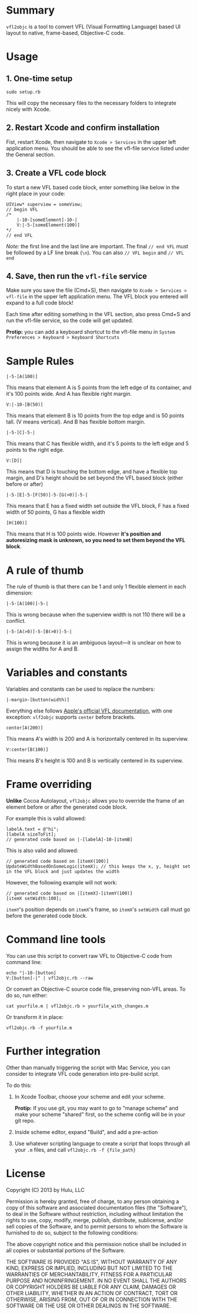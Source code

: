 # Summary

`vfl2objc` is a tool to convert VFL (Visual Formatting Language) based UI layout to native, frame-based, Objective-C code.


# Usage

## 1. One-time setup

```
sudo setup.rb
```

This will copy the necessary files to the necessary folders to integrate nicely with Xcode.

## 2. Restart Xcode and confirm installation

Fist, restart Xcode, then navigate to `Xcode > Services` in the upper left application menu. You should be able to see the vfl-file service listed under the General section.

## 3. Create a VFL code block

To start a new VFL based code block, enter something like below in the right place in your code:

    UIView* superview = someView;
    // begin VFL
    /*
        |-10-[someElement]-10-|
        V:|-5-[someElement(100)]
    */
    // end VFL

*Note:* the first line and the last line are important. The final `// end VFL` must be followed by a LF line break (`\n`). You can also `// VFL begin` and `// VFL end`

## 4. Save, then run the `vfl-file` service

Make sure you save the file (Cmd+S), then navigate to `Xcode > Services > vfl-file` in the upper left application menu. The VFL block you entered will expand to a full code block!

Each time after editing something in the VFL section, also press Cmd+S and run the vfl-file service, so the code will get updated.

**Protip:** you can add a keyboard shortcut to the vfl-file menu in `System Preferences > Keyboard > Keyboard Shortcuts`

# Sample Rules

```
|-5-[A(100)]
```
This means that element A is 5 points from the left edge of its container, and it's 100 points wide. And A has flexible right margin.

```
V:|-10-[B(50)]
```
This means that element B is 10 points from the top edge and is 50 points tall. (V means vertical). And B has flexible bottom margin.

```
|-5-[C]-5-|
```
This means that C has flexible width, and it's 5 points to the left edge and 5 points to the right edge.

```
V:[D]|
```
This means that D is touching the bottom edge, and have a flexible top margin, and D's height should be set beyond the VFL based block (either before or after)

```
|-5-[E]-5-[F(50)]-5-[G(>0)]-5-|
```
This means that E has a fixed width set outside the VFL block, F has a fixed width of 50 points, G has a flexible width

```
[H(100)]
```
This means that H is 100 points wide. However **it's position and autoresizing mask is unknown, so you need to set them beyond the VFL block**.

# A rule of thumb

The rule of thumb is that there can be 1 and only 1 flexible element in each dimension:

```
|-5-[A(100)]-5-|
```
This is wrong because when the superview width is not 110 there will be a conflict.

```
|-5-[A(>0)]-5-[B(>0)]-5-|
```
This is wrong because it is an ambiguous layout—it is unclear on how to assign the widths for A and B.

# Variables and constants

Variables and constants can be used to replace the numbers:

```
|-margin-[button(width)]
```

Everything else follows [Apple's official VFL documentation](https://developer.apple.com/library/ios/documentation/UserExperience/Conceptual/AutolayoutPG/VisualFormatLanguage/VisualFormatLanguage.html), with one exception: `vlf2objc` supports `center` before brackets.

```
center[A(200)]
```
This means A's width is 200 and A is horizontally centered in its superview.

```
V:center[B(100)]
```
This means B's height is 100 and B is vertically centered in its superview.

# Frame overriding

**Unlike** Cocoa Autolayout, `vfl2objc` allows you to override the frame of an element before or after the generated code block.

For example this is valid allowed:

    labelA.text = @"hi";
    [labelA sizeToFit];
    // generated code based on |-[labelA]-10-[itemB] 

This is also valid and allowed:

    // generated code based on [itemX(100)]
    UpdateWidthBasedOnSomeLogic(itemX); // this keeps the x, y, height set in the VFL block and just updates the width

However, the following example will not work:

    // generated code based on |[itemX]-[itemY(100)]
    [itemX setWidth:100];

`itemY`'s position depends on `itemX`'s frame, so `itemX`'s `setWidth` call must go before the generated code block.


Command line tools
==================

You can use this script to convert raw VFL to Objective-C code from command line:

    echo "|-10-[button]
    V:[button]-|" | vfl2objc.rb --raw

Or convert an Objective-C source code file, preserving non-VFL areas. To do so, run either:

    cat yourfile.m | vfl2objc.rb > yourfile_with_changes.m

Or transform it in place:

    vfl2objc.rb -f yourfile.m

Further integration
===================

Other than manually triggering the script with Mac Service, you can consider to integrate VFL code generation into pre-build script.

To do this:

1. In Xcode Toolbar, choose your scheme and edit your scheme.

    **Protip:** If you use git, you may want to go to "manage scheme" and make your scheme "shared" first, so the scheme config will be in your git repo.
2. Inside scheme editor, expand "Build", and add a pre-action
3. Use whatever scripting language to create a script that loops through all your `.m` files, and call `vfl2objc.rb -f {file_path}`

License
=======

Copyright (C) 2013 by Hulu, LLC

Permission is hereby granted, free of charge, to any person obtaining a copy of this software and associated documentation files (the "Software"), to deal in the Software without restriction, including without limitation the rights to use, copy, modify, merge, publish, distribute, sublicense, and/or sell copies of the Software, and to permit persons to whom the Software is furnished to do so, subject to the following conditions:

The above copyright notice and this permission notice shall be included in all copies or substantial portions of the Software.

THE SOFTWARE IS PROVIDED "AS IS", WITHOUT WARRANTY OF ANY KIND, EXPRESS OR IMPLIED, INCLUDING BUT NOT LIMITED TO THE WARRANTIES OF MERCHANTABILITY, FITNESS FOR A PARTICULAR PURPOSE AND NONINFRINGEMENT. IN NO EVENT SHALL THE AUTHORS OR COPYRIGHT HOLDERS BE LIABLE FOR ANY CLAIM, DAMAGES OR OTHER LIABILITY, WHETHER IN AN ACTION OF CONTRACT, TORT OR OTHERWISE, ARISING FROM, OUT OF OR IN CONNECTION WITH THE SOFTWARE OR THE USE OR OTHER DEALINGS IN THE SOFTWARE.

